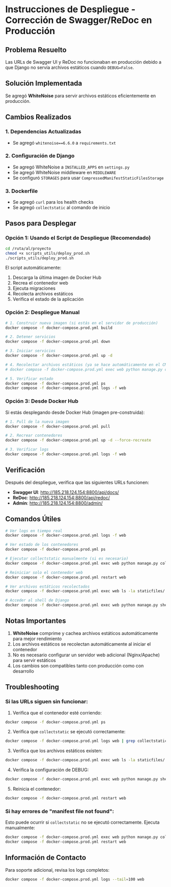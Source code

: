 # Instrucciones de Despliegue - Corrección de Swagger/ReDoc en Producción

## Problema Resuelto
Las URLs de Swagger UI y ReDoc no funcionaban en producción debido a que Django no servía archivos estáticos cuando `DEBUG=False`.

## Solución Implementada
Se agregó **WhiteNoise** para servir archivos estáticos eficientemente en producción.

## Cambios Realizados

### 1. Dependencias Actualizadas
- Se agregó `whitenoise==6.6.0` a `requirements.txt`

### 2. Configuración de Django
- Se agregó WhiteNoise a `INSTALLED_APPS` en `settings.py`
- Se agregó WhiteNoise middleware en `MIDDLEWARE`
- Se configuró `STORAGES` para usar `CompressedManifestStaticFilesStorage`

### 3. Dockerfile
- Se agregó `curl` para los health checks
- Se agregó `collectstatic` al comando de inicio

## Pasos para Desplegar

### Opción 1: Usando el Script de Despliegue (Recomendado)

```bash
cd /ruta/al/proyecto
chmod +x scripts_utils/deploy_prod.sh
./scripts_utils/deploy_prod.sh
```

El script automáticamente:
1. Descarga la última imagen de Docker Hub
2. Recrea el contenedor web
3. Ejecuta migraciones
4. Recolecta archivos estáticos
5. Verifica el estado de la aplicación

### Opción 2: Despliegue Manual

```bash
# 1. Construir nueva imagen (si estás en el servidor de producción)
docker compose -f docker-compose.prod.yml build

# 2. Detener servicios
docker compose -f docker-compose.prod.yml down

# 3. Iniciar servicios
docker compose -f docker-compose.prod.yml up -d

# 4. Recolectar archivos estáticos (ya se hace automáticamente en el CMD del Dockerfile)
# docker compose -f docker-compose.prod.yml exec web python manage.py collectstatic --noinput

# 5. Verificar estado
docker compose -f docker-compose.prod.yml ps
docker compose -f docker-compose.prod.yml logs -f web
```

### Opción 3: Desde Docker Hub

Si estás desplegando desde Docker Hub (imagen pre-construida):

```bash
# 1. Pull de la nueva imagen
docker compose -f docker-compose.prod.yml pull

# 2. Recrear contenedores
docker compose -f docker-compose.prod.yml up -d --force-recreate

# 3. Verificar logs
docker compose -f docker-compose.prod.yml logs -f web
```

## Verificación

Después del despliegue, verifica que las siguientes URLs funcionen:

- **Swagger UI**: http://185.218.124.154:8800/api/docs/
- **ReDoc**: http://185.218.124.154:8800/api/redoc/
- **Admin**: http://185.218.124.154:8800/admin/

## Comandos Útiles

```bash
# Ver logs en tiempo real
docker compose -f docker-compose.prod.yml logs -f web

# Ver estado de los contenedores
docker compose -f docker-compose.prod.yml ps

# Ejecutar collectstatic manualmente (si es necesario)
docker compose -f docker-compose.prod.yml exec web python manage.py collectstatic --noinput

# Reiniciar solo el contenedor web
docker compose -f docker-compose.prod.yml restart web

# Ver archivos estáticos recolectados
docker compose -f docker-compose.prod.yml exec web ls -la staticfiles/

# Acceder al shell de Django
docker compose -f docker-compose.prod.yml exec web python manage.py shell
```

## Notas Importantes

1. **WhiteNoise** comprime y cachea archivos estáticos automáticamente para mejor rendimiento
2. Los archivos estáticos se recolectan automáticamente al iniciar el contenedor
3. No es necesario configurar un servidor web adicional (Nginx/Apache) para servir estáticos
4. Los cambios son compatibles tanto con producción como con desarrollo

## Troubleshooting

### Si las URLs siguen sin funcionar:

1. Verifica que el contenedor esté corriendo:
```bash
docker compose -f docker-compose.prod.yml ps
```

2. Verifica que `collectstatic` se ejecutó correctamente:
```bash
docker compose -f docker-compose.prod.yml logs web | grep collectstatic
```

3. Verifica que los archivos estáticos existen:
```bash
docker compose -f docker-compose.prod.yml exec web ls -la staticfiles/
```

4. Verifica la configuración de DEBUG:
```bash
docker compose -f docker-compose.prod.yml exec web python manage.py shell -c "from django.conf import settings; print(f'DEBUG={settings.DEBUG}')"
```

5. Reinicia el contenedor:
```bash
docker compose -f docker-compose.prod.yml restart web
```

### Si hay errores de "manifest file not found":

Esto puede ocurrir si `collectstatic` no se ejecutó correctamente. Ejecuta manualmente:

```bash
docker compose -f docker-compose.prod.yml exec web python manage.py collectstatic --noinput
docker compose -f docker-compose.prod.yml restart web
```

## Información de Contacto

Para soporte adicional, revisa los logs completos:
```bash
docker compose -f docker-compose.prod.yml logs --tail=100 web
```

